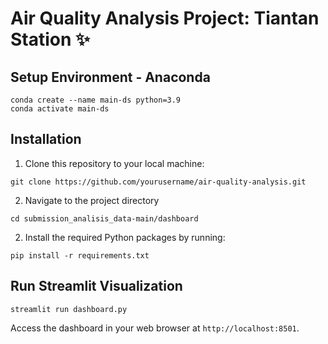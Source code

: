 # Air Quality Analysis Project: Tiantan Station ✨

## Setup Environment - Anaconda
```
conda create --name main-ds python=3.9
conda activate main-ds
```
## Installation
1. Clone this repository to your local machine:
```
git clone https://github.com/yourusername/air-quality-analysis.git
```
2. Navigate to the project directory
```
cd submission_analisis_data-main/dashboard
```
2. Install the required Python packages by running:
```
pip install -r requirements.txt
```

## Run Streamlit Visualization
```
streamlit run dashboard.py
```
Access the dashboard in your web browser at `http://localhost:8501`.
